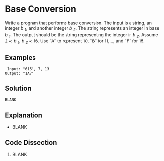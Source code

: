 # Base Conversion
Write a program that performs base conversion. The input is a string, an integer _b <sub>1</sub>_, and another integer _b <sub>2</sub>_. The string represents an integer in base _b <sub>1</sub>_. The output should be the string representing the integer in _b <sub>2</sub>_. Assume 2 &#8924; _b <sub>1</sub>_, _b <sub>2</sub>_ &#8924; 16. Use "A" to represent 10, "B" for 11,..., and "F" for 15.  
  
## Examples
```
 Input: "615", 7, 13
Output: "1A7"
```
  
## Solution
```python
BLANK
```
  
## Explanation
* BLANK  
  
## Code Dissection
1. BLANK  